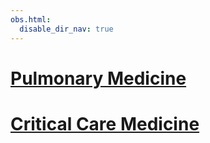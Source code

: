 ```yaml
---
obs.html:
  disable_dir_nav: true
---
```

   
# [Pulmonary Medicine](./Pulmonary%20Medicine/Pulmonary%20Medicine.md)   
   
# [Critical Care Medicine](./Critical%20Care%20Medicine/Critical%20Care%20Medicine.md)